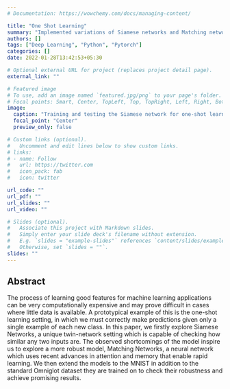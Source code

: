 ```yaml
---
# Documentation: https://wowchemy.com/docs/managing-content/

title: "One Shot Learning"
summary: "Implemented variations of Siamese networks and Matching networks for one-shot learning on the Omniglot and MNIST datasets. Achieved best accuracy of 85.63% on 20-way one-shot learning task, using the matching network architecture."
authors: []
tags: ["Deep Learning", "Python", "Pytorch"]
categories: []
date: 2022-01-28T13:42:53+05:30

# Optional external URL for project (replaces project detail page).
external_link: ""

# Featured image
# To use, add an image named `featured.jpg/png` to your page's folder.
# Focal points: Smart, Center, TopLeft, Top, TopRight, Left, Right, BottomLeft, Bottom, BottomRight.
image:
  caption: "Training and testing the Siamese network for one-shot learning."
  focal_point: "Center"
  preview_only: false

# Custom links (optional).
#   Uncomment and edit lines below to show custom links.
# links:
# - name: Follow
#   url: https://twitter.com
#   icon_pack: fab
#   icon: twitter

url_code: ""
url_pdf: ""
url_slides: ""
url_video: ""

# Slides (optional).
#   Associate this project with Markdown slides.
#   Simply enter your slide deck's filename without extension.
#   E.g. `slides = "example-slides"` references `content/slides/example-slides.md`.
#   Otherwise, set `slides = ""`.
slides: ""
---
```

## Abstract

The process of learning good features for machine learning applications can be very computationally expensive and may prove difficult in cases where little data is available. A prototypical example of this is the one-shot learning setting, in which we must correctly make predictions given only a single example of each new class. In this paper, we firstly explore Siamese Networks, a unique twin-network setting which is capable of checking how similar any two inputs are. The observed shortcomings of the model inspire us to explore a more robust model, Matching Networks, a neural network which uses recent advances in attention and memory that enable rapid learning. We then extend the models to the MNIST in addition to the standard Omniglot dataset they are trained on to check their robustness and achieve promising results.